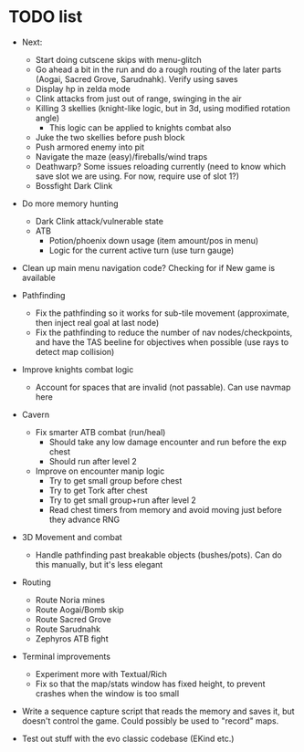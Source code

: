 # TODO list

* Next:
  * Start doing cutscene skips with menu-glitch
  * Go ahead a bit in the run and do a rough routing of the later parts (Aogai, Sacred Grove, Sarudnahk). Verify using saves
  * Display hp in zelda mode
  * Clink attacks from just out of range, swinging in the air
  * Killing 3 skellies (knight-like logic, but in 3d, using modified rotation angle)
    * This logic can be applied to knights combat also
  * Juke the two skellies before push block
  * Push armored enemy into pit
  * Navigate the maze (easy)/fireballs/wind traps
  * Deathwarp? Some issues reloading currently (need to know which save slot we are using. For now, require use of slot 1?)
  * Bossfight Dark Clink

* Do more memory hunting
  * Dark Clink attack/vulnerable state
  * ATB
    * Potion/phoenix down usage (item amount/pos in menu)
    * Logic for the current active turn (use turn gauge)

* Clean up main menu navigation code? Checking for if New game is available
* Pathfinding
  * Fix the pathfinding so it works for sub-tile movement (approximate, then inject real goal at last node)
  * Fix the pathfinding to reduce the number of nav nodes/checkpoints, and have the TAS beeline for objectives when possible (use rays to detect map collision)
* Improve knights combat logic
  * Account for spaces that are invalid (not passable). Can use navmap here
* Cavern
  * Fix smarter ATB combat (run/heal)
    * Should take any low damage encounter and run before the exp chest
    * Should run after level 2
  * Improve on encounter manip logic
    * Try to get small group before chest
    * Try to get Tork after chest
    * Try to get small group+run after level 2
    * Read chest timers from memory and avoid moving just before they advance RNG
* 3D Movement and combat
  * Handle pathfinding past breakable objects (bushes/pots). Can do this manually, but it's less elegant
* Routing
  * Route Noria mines
  * Route Aogai/Bomb skip
  * Route Sacred Grove
  * Route Sarudnahk
  * Zephyros ATB fight

* Terminal improvements
  * Experiment more with Textual/Rich
  * Fix so that the map/stats window has fixed height, to prevent crashes when the window is too small

* Write a sequence capture script that reads the memory and saves it, but doesn't control the game. Could possibly be used to "record" maps.

* Test out stuff with the evo classic codebase (EKind etc.)
